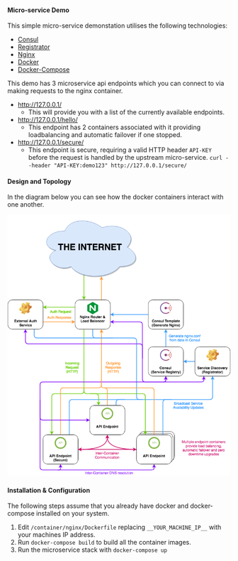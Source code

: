 #### Micro-service Demo

This simple micro-service demonstation utilises the following technologies:

 * [Consul](https://consul.io) 
 * [Registrator](http://gliderlabs.com/registrator/latest/)
 * [Nginx](https://www.nginx.com)
 * [Docker](https://www.docker.com)
 * [Docker-Compose](https://github.com/docker/compose)

This demo has 3 microservice api endpoints which you can connect to via making requests to the nginx container.

 * http://127.0.0.1/
   * This will provide you with a list of the currently available endpoints.
 * http://127.0.0.1/hello/
   * This endpoint has 2 containers associated with it providing loadbalancing and automatic failover if one stopped.
 * http://127.0.0.1/secure/
   * This endpoint is secure, requiring a valid HTTP header `API-KEY` before the request is handled by the upstream micro-service. `curl --header "API-KEY:demo123" http://127.0.0.1/secure/`

#### Design and Topology

In the diagram below you can see how the docker containers interact with one another.

![Design and Topology](/diagram.png)

#### Installation & Configuration

The following steps assume that you already have docker and docker-compose installed on your system.

 1. Edit `/container/nginx/Dockerfile` replacing `__YOUR_MACHINE_IP__` with your machines IP address.
 2. Run `docker-compose build` to build all the container images.
 3. Run the microservice stack with `docker-compose up`



